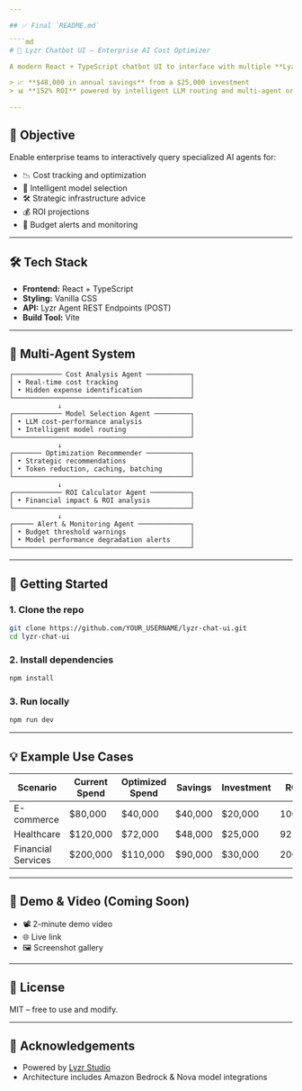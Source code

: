 ```yaml
---

## ✅ Final `README.md`

````md
# 💬 Lyzr Chatbot UI – Enterprise AI Cost Optimizer

A modern React + TypeScript chatbot UI to interface with multiple **Lyzr AI agents**. Designed to demonstrate and operate a **multi-agent cost optimization architecture** that helps reduce AI infrastructure costs by 30–50%.

> 📈 **$48,000 in annual savings** from a $25,000 investment  
> 📊 **152% ROI** powered by intelligent LLM routing and multi-agent orchestration

---
```


## 🎯 Objective

Enable enterprise teams to interactively query specialized AI agents for:

- 📉 Cost tracking and optimization
- 🧠 Intelligent model selection
- 🛠️ Strategic infrastructure advice
- 💰 ROI projections
- 🚨 Budget alerts and monitoring

---

## 🛠️ Tech Stack

- **Frontend:** React + TypeScript
- **Styling:** Vanilla CSS
- **API:** Lyzr Agent REST Endpoints (POST)
- **Build Tool:** Vite

---

## 🧠 Multi-Agent System

```text
┌──────────── Cost Analysis Agent ───────────┐
│ • Real-time cost tracking                  │
│ • Hidden expense identification            │
└────────────────────────────────────────────┘
            ↓
┌──────────── Model Selection Agent ─────────┐
│ • LLM cost-performance analysis            │
│ • Intelligent model routing                │
└────────────────────────────────────────────┘
            ↓
┌─────── Optimization Recommender ───────────┐
│ • Strategic recommendations                │
│ • Token reduction, caching, batching       │
└────────────────────────────────────────────┘
            ↓
┌──────────── ROI Calculator Agent ──────────┐
│ • Financial impact & ROI analysis          │
└────────────────────────────────────────────┘
            ↓
┌───── Alert & Monitoring Agent ─────────────┐
│ • Budget threshold warnings                │
│ • Model performance degradation alerts     │
└────────────────────────────────────────────┘
````

---

## 🚀 Getting Started

### 1. Clone the repo

```bash
git clone https://github.com/YOUR_USERNAME/lyzr-chat-ui.git
cd lyzr-chat-ui
```

### 2. Install dependencies

```bash
npm install
```

### 3. Run locally

```bash
npm run dev
```

---

## 💡 Example Use Cases

| Scenario           | Current Spend | Optimized Spend | Savings  | Investment | ROI  |
| ------------------ | ------------- | --------------- | -------- | ---------- | ---- |
| E-commerce         | \$80,000      | \$40,000        | \$40,000 | \$20,000   | 100% |
| Healthcare         | \$120,000     | \$72,000        | \$48,000 | \$25,000   | 92%  |
| Financial Services | \$200,000     | \$110,000       | \$90,000 | \$30,000   | 200% |

---

## 🧪 Demo & Video (Coming Soon)

* 📽️ 2-minute demo video
* 🌐 Live link
* 🖼️ Screenshot gallery

---

## 📜 License

MIT – free to use and modify.

---

## 🙌 Acknowledgements

* Powered by [Lyzr Studio](https://lyzr.ai)
* Architecture includes Amazon Bedrock & Nova model integrations

```
